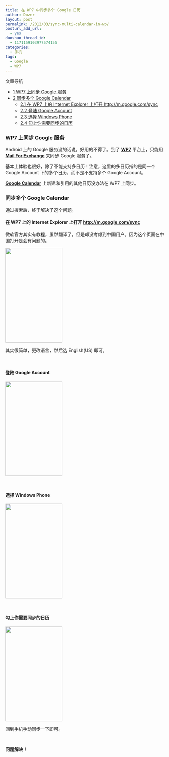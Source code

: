 ```yaml
---
title: 在 WP7 中同步多个 Google 日历
author: Dozer
layout: post
permalink: /2012/03/sync-multi-calendar-in-wp/
posturl_add_url:
  - yes
duoshuo_thread_id:
  - 1171159103977574155
categories:
  - 手机
tags:
  - Google
  - WP7
---
```

<div id="toc_container" class="no_bullets">
  <p class="toc_title">
    文章导航
  </p>
  
  <ul class="toc_list">
    <li>
      <a href="#WP7_Google"><span class="toc_number toc_depth_1">1</span> WP7 上同步 Google 服务</a>
    </li>
    <li>
      <a href="#_Google_Calendar"><span class="toc_number toc_depth_1">2</span> 同步多个 Google Calendar</a><ul>
        <li>
          <a href="#_WP7_Internet_Explorer_httpmgooglecomsync"><span class="toc_number toc_depth_2">2.1</span> 在 WP7 上的 Internet Explorer 上打开 http://m.google.com/sync</a>
        </li>
        <li>
          <a href="#_Google_Account"><span class="toc_number toc_depth_2">2.2</span> 登陆 Google Account</a>
        </li>
        <li>
          <a href="#_Windows_Phone"><span class="toc_number toc_depth_2">2.3</span> 选择 Windows Phone</a>
        </li>
        <li>
          <a href="#i"><span class="toc_number toc_depth_2">2.4</span> 勾上你需要同步的日历</a>
        </li>
      </ul>
    </li>
  </ul>
</div>

### <span id="WP7_Google">WP7 上同步 Google 服务</span>

Android 上的 Google 服务没的话说，好用的不得了。到了 <a href="http://www.google.com/search?q=WP7" target="_blank"><strong>WP7</strong></a> 平台上，只能用 <a href="http://www.google.com/search?q=Mail+For+Exchange" target="_blank"><strong>Mail For Exchange</strong></a> 来同步 Google 服务了。

基本上体验也很好，除了不能支持多日历！注意，这里的多日历指的是同一个 Google Account 下的多个日历，而不是不支持多个 Google Account。

<a href="http://www.google.com/calendar/render" target="_blank"><strong>Google Calendar</strong></a> 上新建和引用的其他日历没办法在 WP7 上同步。

<!--more-->

### <span id="_Google_Calendar">同步多个 Google Calendar</span>

通过搜索后，终于解决了这个问题。

#### <span id="_WP7_Internet_Explorer_httpmgooglecomsync">在 WP7 上的 Internet Explorer 上打开 http://m.google.com/sync</span>

微软官方其实有教程，虽然翻译了，但是却没考虑到中国用户。因为这个页面在中国打开是会有问题的。

[<img class="alignnone size-medium wp-image-727" title="error" alt="" src="http://www.dozer.cc/wp-content/uploads/2012/03/error-180x300.png" width="180" height="300" />][1]

其实很简单，更改语言，然后选 English(US) 即可。

&nbsp;

#### <span id="_Google_Account">登陆 Google Account</span>

[<img class="alignnone size-medium wp-image-728" title="login" alt="" src="http://www.dozer.cc/wp-content/uploads/2012/03/login-180x300.png" width="180" height="300" />][2]

&nbsp;

#### <span id="_Windows_Phone">选择 Windows Phone</span>

[<img class="alignnone size-medium wp-image-729" title="platform" alt="" src="http://www.dozer.cc/wp-content/uploads/2012/03/platform-180x300.png" width="180" height="300" />][3]

&nbsp;

#### <span id="i">勾上你需要同步的日历</span>

[<img class="alignnone size-medium wp-image-730" title="save" alt="" src="http://www.dozer.cc/wp-content/uploads/2012/03/save-180x300.png" width="180" height="300" />][4]

回到手机手动同步一下即可。

&nbsp;

**问题解决！**

&nbsp;

&nbsp;

 [1]: http://www.dozer.cc/wp-content/uploads/2012/03/error.png
 [2]: http://www.dozer.cc/wp-content/uploads/2012/03/login.png
 [3]: http://www.dozer.cc/wp-content/uploads/2012/03/platform.png
 [4]: http://www.dozer.cc/wp-content/uploads/2012/03/save.png